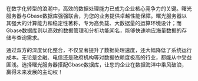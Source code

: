 在数字化转型的浪潮中，高效的数据处理能力已成为企业核心竞争力的关键。曙光服务器与Gbase数据库强强联合，为您的业务提供卓越性能保障。曙光服务器以其强大的计算能力和稳定性著称，专为高负载、大数据量的运算环境设计；而Gbase数据库则以高效的数据管理和分析功能闻名，能够快速响应海量数据的存储与查询需求。

通过双方的深度优化整合，不仅显著提升了数据处理速度，还大幅降低了系统运行成本。无论是金融、电信还是政府机构等对数据依赖度极高的行业，都能从中受益匪浅。选择曙光服务器搭配Gbase数据库，让您的企业在数据海洋中乘风破浪，赢得未来发展的主动权！